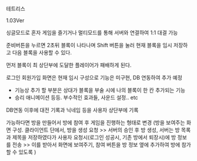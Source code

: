 테트리스

1.03Ver

싱글모드로 혼자 게임을 즐기거나 
멀티모드를 통해 서버와 연결하여 1:1 대결 가능

준비버튼을 누르면 2초뒤 블록이 나타나며 Shift 버튼을 눌러 현재 블록을 임시 저장하고 다음 블록을 사용할 수 있다.

먼저 블록이 최 상단부에 도달한 플레이어가 패배하게 된다.

로그인 회원가입 화면은 현재 임시 구성으로 기능은 미구현, DB 연동하여 추가 예정

 * 기능상 추가 할 부분은 상대가 블록을 부술 시에 나의 블록이 한 칸 추가되는 기능
 * 승리 애니메이션 등등. 부수적인 효과들, 사운드 설정.. etc

DB연동 이후에 대전 기록과 닉네임 등을 사용자 상단부에 기록

가능하다면 방을 만들어서 방에 참여 후 게임을 진행하는 형태로 변경 
 (방을 보여주는 화면 구성. 클라이언트 단에서, 방을 생성 요청 >> 서버의 승인 후 방 생성, 서버는 방 목록과 제목을 저장하였다가 
  사용자 요청시(로그인 성공시, 기존 방에서 퇴장시)에 방 정보를 전송 >> 이를 받아서 화면에 보여주기, 참여 버튼을 방 정보 옆에 추가하여 방에 참가할 수 있도록 )
